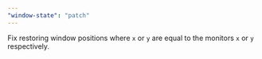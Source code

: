 ```yaml
---
"window-state": "patch"
---
```


Fix restoring window positions where `x` or `y` are equal to the monitors `x` or `y` respectively.
